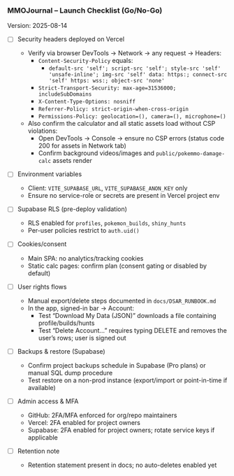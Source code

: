 ### MMOJournal – Launch Checklist (Go/No-Go)

Version: 2025-08-14

- [ ] Security headers deployed on Vercel
  - Verify via browser DevTools → Network → any request → Headers:
    - `Content-Security-Policy` equals:
      - `default-src 'self'; script-src 'self'; style-src 'self' 'unsafe-inline'; img-src 'self' data: https:; connect-src 'self' https: wss:; object-src 'none'`
    - `Strict-Transport-Security: max-age=31536000; includeSubDomains`
    - `X-Content-Type-Options: nosniff`
    - `Referrer-Policy: strict-origin-when-cross-origin`
    - `Permissions-Policy: geolocation=(), camera=(), microphone=()`
  - Also confirm the calculator and all static assets load without CSP violations:
    - Open DevTools → Console → ensure no CSP errors (status code 200 for assets in Network tab)
    - Confirm background videos/images and `public/pokemmo-damage-calc` assets render

- [ ] Environment variables
  - Client: `VITE_SUPABASE_URL`, `VITE_SUPABASE_ANON_KEY` only
  - Ensure no service-role or secrets are present in Vercel project env

- [ ] Supabase RLS (pre-deploy validation)
  - RLS enabled for `profiles`, `pokemon_builds`, `shiny_hunts`
  - Per-user policies restrict to `auth.uid()`

- [ ] Cookies/consent
  - Main SPA: no analytics/tracking cookies
  - Static calc pages: confirm plan (consent gating or disabled by default)

- [ ] User rights flows
  - Manual export/delete steps documented in `docs/DSAR_RUNBOOK.md`
  - In the app, signed-in bar → Account:
    - Test “Download My Data (JSON)” downloads a file containing profile/builds/hunts
    - Test “Delete Account…” requires typing DELETE and removes the user’s rows; user is signed out

- [ ] Backups & restore (Supabase)
  - Confirm project backups schedule in Supabase (Pro plans) or manual SQL dump procedure
  - Test restore on a non-prod instance (export/import or point-in-time if available)

- [ ] Admin access & MFA
  - GitHub: 2FA/MFA enforced for org/repo maintainers
  - Vercel: 2FA enabled for project owners
  - Supabase: 2FA enabled for project owners; rotate service keys if applicable

- [ ] Retention note
  - Retention statement present in docs; no auto-deletes enabled yet


